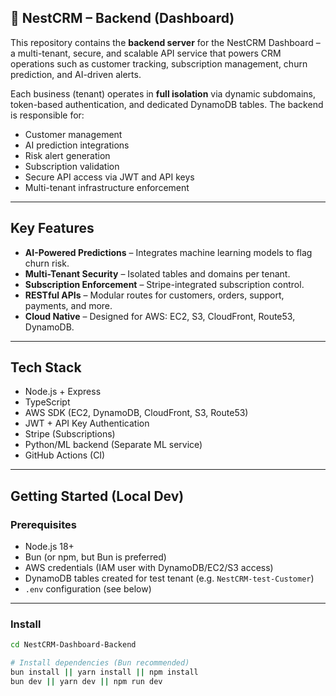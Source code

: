 ## 🧾 NestCRM – Backend (Dashboard)

This repository contains the **backend server** for the NestCRM Dashboard – a multi-tenant, secure, and scalable API service that powers CRM operations such as customer tracking, subscription management, churn prediction, and AI-driven alerts. 

Each business (tenant) operates in **full isolation** via dynamic subdomains, token-based authentication, and dedicated DynamoDB tables. The backend is responsible for:

- Customer management
- AI prediction integrations
- Risk alert generation
- Subscription validation
- Secure API access via JWT and API keys
- Multi-tenant infrastructure enforcement

---

## Key Features

- **AI-Powered Predictions** – Integrates machine learning models to flag churn risk.
- **Multi-Tenant Security** – Isolated tables and domains per tenant.
- **Subscription Enforcement** – Stripe-integrated subscription control.
- **RESTful APIs** – Modular routes for customers, orders, support, payments, and more.
- **Cloud Native** – Designed for AWS: EC2, S3, CloudFront, Route53, DynamoDB.

---

## Tech Stack

- Node.js + Express
- TypeScript
- AWS SDK (EC2, DynamoDB, CloudFront, S3, Route53)
- JWT + API Key Authentication
- Stripe (Subscriptions)
- Python/ML backend (Separate ML service)
- GitHub Actions (CI)

---

## Getting Started (Local Dev)

### Prerequisites

- Node.js 18+
- Bun (or npm, but Bun is preferred)
- AWS credentials (IAM user with DynamoDB/EC2/S3 access)
- DynamoDB tables created for test tenant (e.g. `NestCRM-test-Customer`)
- `.env` configuration (see below)

---

### Install

```bash
cd NestCRM-Dashboard-Backend

# Install dependencies (Bun recommended)
bun install || yarn install || npm install
bun dev || yarn dev || npm run dev
